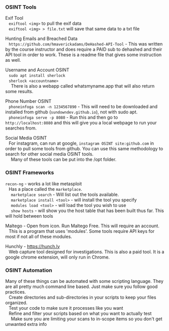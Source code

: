 ### OSINT Tools

Exif Tool  
&ensp;	`exiftool <img>` to pull the exif data  
&ensp;	`exiftool <img> > file.txt` will save that same data to a txt file  

Hunting Emails and Breached Data  
&ensp;	`https://github.com/hmaverickadams/DeHashed-API-Tool` - This was written by the course instructor and does require a PAID sub to dehashed and their API tool in order to work.  These is a readme file that gives some instruction as well.  

Username and Account OSINT  
&ensp;	`sudo apt install sherlock`  
&ensp;	`sherlock <accountname>`  
&ensp;&ensp;		There is also a webapp called whatsmyname.app that will also return some results.  

Phone Number OSINT  
&ensp;	`phoneinfoga scan -n 1234567890`  - This will need to be downloaded and installed from github (`sundowndev.github.io`), not with sudo apt.  
&ensp;	`phoneinfoga serve -p 8080` - Run this and then go to `http://localhost:8080` and this will give you a local webpage to run your searches from.  

Social Media OSINT  
&ensp;	For instagram, can run at google, `instagram OSINT site:github.com` in order to pull some tools from github.  You can use this same methodology to search for other social media OSINT tools.  
&ensp;&ensp;		Many of these tools can be put into the /opt folder.  

### OSINT Frameworks

`recon-ng` - works a lot like metasploit  
&ensp;	Has a place called the `marketplace`.  
&ensp;&ensp;		`marketplace search` - Will list out the tools available.  
&ensp;&ensp;		`marketplace install <tool>` - will install the tool you specify  
&ensp;&ensp;		`modules load <tool>` - will load the tool you wish to use  
&ensp;&ensp;		`show hosts` - will show you the host table that has been built thus far.  This will hold between tools  

Maltego - Open from icon.  Run Maltego Free.  This will require an account.  
&ensp;	This is a program that uses 'modules'.  Some tools require API keys for most if not all of these modules.  
	
Hunchly - https://hunch.ly  
&ensp;	Web capture tool designed for investigations.  This is also a paid tool.  It is a google chrome extension, will only run in Chrome.  

### OSINT Automation

Many of these things can be automated with some scripting language.  They are all pretty much command line based.  Just make sure you follow good practices.  
&ensp;	Create directories and sub-directories in your scripts to keep your files organized.  
&ensp;	Test your code to make sure it processes like you want  
&ensp;	Refine and filter your scripts based on what you want to actually test  
&ensp;&ensp;		Make sure you are limiting your scans to in-scope items so you don't get unwanted extra info  

